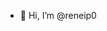 - 👋 Hi, I’m @reneip0

<!---
reneip0/reneip0 is a ✨ special ✨ repository because its `README.md` (this file) appears on your GitHub profile.
You can click the Preview link to take a look at your changes.
--->
